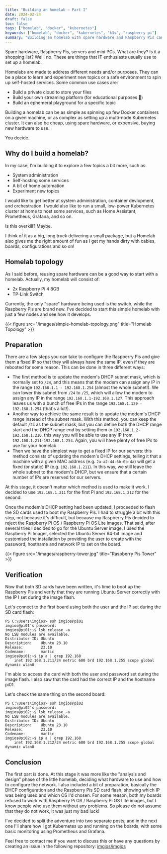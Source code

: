 ```yaml
---
title: "Building an homelab — Part I"
date: 2024-02-24
draft: false
toc: false
tags: ["homelab", "docker", "kubernetes"]
keywords: ["homelab", "docker", "kubernetes", "k3s", "raspberry pi"]
summary: "Building an homelab with spare hardware and Raspberry Pis can be funny as well as educational. This post covers a Kubernetes homelab built by using two Raspberry Pi 4 nodes."
---
```


Spare hardware, Raspberry Pis, servers and mini PCs. What are they? Is it a shopping list? Well, no. These are things that IT enthusiasts usually use to set up a homelab.

Homelabs are made to address different needs and/or purposes. They can be a place to learn and experiment new topics or a safe environment to spin up self-hosted services. Some common use cases are:
- Build a private cloud to store your files
- Build your own streaming platform (for educational purposes 👀)
- Build an ephemeral playground for a specific topic

Building a homelab can be as simple as spinning up few Docker containers on a given machine, or as complex as setting up a multi-node Kubernetes cluster. It can also be cheap, using spare hardware, or expensive, buying new hardware to use.

You decide.

## Why do I build a homelab?

In my case, I'm building it to explore a few topics a bit more, such as:
- System administration
- Self-hosting some services
- A bit of home automation
- Experiment new topics

I would like to get better at system administration, container devlopment, and orchestration. I would also like to run a small, low-power Kubernetes cluster at home to host some services, such as Home Assistant, Prometheus, Grafana, and so on.

Is this overkill? Maybe.

I think of it as a big, long truck delivering a small package, but a Homelab also gives me the right amount of fun as I get my hands dirty with cables, boards, configurations and so on!

## Homelab topology

As I said before, reusing spare hardware can be a good way to start with a homelab. Actually, my homelab will consist of:
- 2x Raspberry Pi 4 8GB
- TP-Link Switch

Currently, the only "spare" hardware being used is the switch, while the Raspberry Pis are brand new. I've decided to start this simple homelab with just a few nodes and see how it develops.

{{< figure src="/images/simple-homelab-topology.png" title="Homelab Topology" >}}

## Preparation

There are a few steps you can take to configure the Raspberry Pis and give them a fixed IP so that they will always have the same IP, even if they are rebooted for some reason. This can be done in three different ways:
- The first method is to update the modem's DHCP subnet mask, which is normally set to `/24`, and this means that the modem can assign any IP in the range `192.168.1.1 - 192.168.1.254` (almost the whole subnet!). We can lower this subnet from `/24` to `/25`, which will allow the modem to assign any IP in the range `192.168.1.1-192.168.1.127`. This approach leaves us with a bunch of free IPs in the range `192.168.1.129 - 192.168.1.254` (that's a lot!).
- Another way to achieve the same result is to update the modem's DHCP range instead of the subnet mask. With this method, you can keep the default `/24` as the subnet mask, but you can define both the DHCP range start and the DHCP range end by setting them to `192.168.1.2-192.168.1.210`, this way you will be able to use any IP from `192.168.1.211-192.168.1.254`. Again, you will have plenty of free IPs to use for your homelab.
- Then we have the simplest way to get a fixed IP for our servers: this method consists of updating the modem's DHCP settings, telling it that a machine with a given MAC address (e.g. `2a-a2-44-6b-0b-4a`) will get a fixed (or static) IP (e.g. `192.168.1.211`). In this way, we still leave the whole subnet to the modem's DHCP, but we ensure that a certain number of IPs are reserved for our servers.

At this stage, it doesn't matter which method is used to make it work. I decided to use `192.168.1.211` for the first Pi and `192.168.1.212` for the second.

Once the modem's DHCP setting had been updated, I proceeded to flash the SD cards used to boot my Raspberry Pis. I had to struggle a bit with this step, not because it's difficult, but because my Raspberry Pis decided to reject the Raspberry Pi OS / Raspberry Pi OS Lite images. That said, after several tries I decided to go for the Ubuntu Server image. I used the Raspberry Pi Imager, selected the Ubuntu Server 64-bit image and customised the installation by providing the user to create with the password, hostname and network IP to set on the board.

{{< figure src="/images/raspberry-tower.jpg" title="Raspberry Pis Tower" >}}

## Verification

Now that both SD cards have been written, it's time to boot up the Raspberry Pis and verify that they are running Ubuntu Server correctly with the IP I set during the image flash.

Let's connect to the first board using both the user and the IP set during the SD card flash:

```shell
PS C:\Users\imgios> ssh imgios@pi01
imgios@pi01's password:
imgios@pi01:~$ lsb_release -a
No LSB modules are available.
Distributor ID: Ubuntu
Description:    Ubuntu 23.10
Release:        23.10
Codename:       mantic
imgios@pi01:~$ ip a | grep 192.168
    inet 192.168.1.211/24 metric 600 brd 192.168.1.255 scope global dynamic wlan0
```

I'm able to access the card with both the user and password set during the image flash. I also saw that the card had the correct IP and the hostname pi01.

Let's check the same thing on the second board:

```shell
PS C:\Users\imgios> ssh imgios@pi02
imgios@pi02's password:
imgios@pi02:~$ lsb_release -a
No LSB modules are available.
Distributor ID: Ubuntu
Description:    Ubuntu 23.10
Release:        23.10
Codename:       mantic
imgios@pi02:~$ ip a | grep 192.168
    inet 192.168.1.212/24 metric 600 brd 192.168.1.255 scope global dynamic wlan0
```

## Conclusion

The first part is done. At this stage it was more like the "analysis and design" phase of the little homelab, deciding what hardware to use and how to configure the network. I also included a bit of preparation, basically the DHCP configuration and the Raspberry Pis SD card flash, showing which IP was being used and which OS I'd chosen. For some reason, both my boards refused to work with Raspberry Pi OS / Raspberry Pi OS Lite images, but I know people who use them without any problems. So please do not assume that they do not work, it was just my bad luck!

I've decided to split the adventure into two separate posts, and in the next one I'll share how I got Kubernetes up and running on the boards, with some basic monitoring using Prometheus and Grafana.

Feel free to contact me if you want to discuss this or have any questions by creating an issue in the following repository: [imgios/imgios](https://github.com/imgios/imgios)

